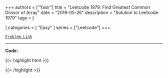 
+++
authors = ["Yasir"]
title = "Leetcode 1979: Find Greatest Common Divisor of Array"
date = "2019-05-26"
description = "Solution to Leetcode 1979"
tags = [
    
]
categories = [
    "Easy"
]
series = ["Leetcode"]
+++



[`Problem Link`](https://leetcode.com/problems/find-greatest-common-divisor-of-array/description/)

---

**Code:**

{{< highlight html >}}

{{< /highlight >}}

